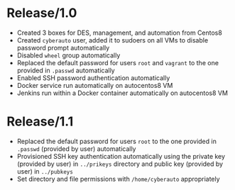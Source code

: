 # Release/1.0
- Created 3 boxes for DES, management, and automation from Centos8
- Created `cyberauto` user, added it to sudoers on all VMs to disable password prompt automatically
- Disabled `wheel` group automatically
- Replaced the default password for users `root` and `vagrant` to the one provided in `.passwd` automatically
- Enabled SSH password authentication automatically
- Docker service run automatically on autocentos8 VM
- Jenkins run within a Docker container automatically on autocentos8 VM

# Release/1.1
 - Replaced the default password for users `root` to the one provided in `.passwd` (provided by user) automatically
 - Provisioned SSH key authentication automatically using the private key (provided by user) in `../prikeys` directory and public key (provided by user) in `../pubkeys`
 - Set directory and file permissions with `/home/cyberauto` appropriately